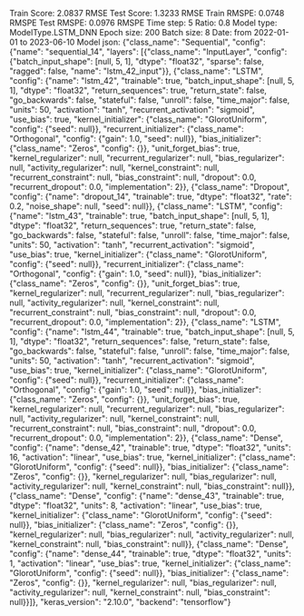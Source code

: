 Train Score: 2.0837 RMSE
Test Score: 1.3233 RMSE
Train RMSPE: 0.0748 RMSPE
Test RMSPE: 0.0976 RMSPE
Time step: 5
Ratio: 0.8
Model type: ModelType.LSTM_DNN
Epoch size: 200
Batch size: 8
Date: from 2022-01-01 to 2023-06-10
Model json: {"class_name": "Sequential", "config": {"name": "sequential_14", "layers": [{"class_name": "InputLayer", "config": {"batch_input_shape": [null, 5, 1], "dtype": "float32", "sparse": false, "ragged": false, "name": "lstm_42_input"}}, {"class_name": "LSTM", "config": {"name": "lstm_42", "trainable": true, "batch_input_shape": [null, 5, 1], "dtype": "float32", "return_sequences": true, "return_state": false, "go_backwards": false, "stateful": false, "unroll": false, "time_major": false, "units": 50, "activation": "tanh", "recurrent_activation": "sigmoid", "use_bias": true, "kernel_initializer": {"class_name": "GlorotUniform", "config": {"seed": null}}, "recurrent_initializer": {"class_name": "Orthogonal", "config": {"gain": 1.0, "seed": null}}, "bias_initializer": {"class_name": "Zeros", "config": {}}, "unit_forget_bias": true, "kernel_regularizer": null, "recurrent_regularizer": null, "bias_regularizer": null, "activity_regularizer": null, "kernel_constraint": null, "recurrent_constraint": null, "bias_constraint": null, "dropout": 0.0, "recurrent_dropout": 0.0, "implementation": 2}}, {"class_name": "Dropout", "config": {"name": "dropout_14", "trainable": true, "dtype": "float32", "rate": 0.2, "noise_shape": null, "seed": null}}, {"class_name": "LSTM", "config": {"name": "lstm_43", "trainable": true, "batch_input_shape": [null, 5, 1], "dtype": "float32", "return_sequences": true, "return_state": false, "go_backwards": false, "stateful": false, "unroll": false, "time_major": false, "units": 50, "activation": "tanh", "recurrent_activation": "sigmoid", "use_bias": true, "kernel_initializer": {"class_name": "GlorotUniform", "config": {"seed": null}}, "recurrent_initializer": {"class_name": "Orthogonal", "config": {"gain": 1.0, "seed": null}}, "bias_initializer": {"class_name": "Zeros", "config": {}}, "unit_forget_bias": true, "kernel_regularizer": null, "recurrent_regularizer": null, "bias_regularizer": null, "activity_regularizer": null, "kernel_constraint": null, "recurrent_constraint": null, "bias_constraint": null, "dropout": 0.0, "recurrent_dropout": 0.0, "implementation": 2}}, {"class_name": "LSTM", "config": {"name": "lstm_44", "trainable": true, "batch_input_shape": [null, 5, 1], "dtype": "float32", "return_sequences": false, "return_state": false, "go_backwards": false, "stateful": false, "unroll": false, "time_major": false, "units": 50, "activation": "tanh", "recurrent_activation": "sigmoid", "use_bias": true, "kernel_initializer": {"class_name": "GlorotUniform", "config": {"seed": null}}, "recurrent_initializer": {"class_name": "Orthogonal", "config": {"gain": 1.0, "seed": null}}, "bias_initializer": {"class_name": "Zeros", "config": {}}, "unit_forget_bias": true, "kernel_regularizer": null, "recurrent_regularizer": null, "bias_regularizer": null, "activity_regularizer": null, "kernel_constraint": null, "recurrent_constraint": null, "bias_constraint": null, "dropout": 0.0, "recurrent_dropout": 0.0, "implementation": 2}}, {"class_name": "Dense", "config": {"name": "dense_42", "trainable": true, "dtype": "float32", "units": 16, "activation": "linear", "use_bias": true, "kernel_initializer": {"class_name": "GlorotUniform", "config": {"seed": null}}, "bias_initializer": {"class_name": "Zeros", "config": {}}, "kernel_regularizer": null, "bias_regularizer": null, "activity_regularizer": null, "kernel_constraint": null, "bias_constraint": null}}, {"class_name": "Dense", "config": {"name": "dense_43", "trainable": true, "dtype": "float32", "units": 8, "activation": "linear", "use_bias": true, "kernel_initializer": {"class_name": "GlorotUniform", "config": {"seed": null}}, "bias_initializer": {"class_name": "Zeros", "config": {}}, "kernel_regularizer": null, "bias_regularizer": null, "activity_regularizer": null, "kernel_constraint": null, "bias_constraint": null}}, {"class_name": "Dense", "config": {"name": "dense_44", "trainable": true, "dtype": "float32", "units": 1, "activation": "linear", "use_bias": true, "kernel_initializer": {"class_name": "GlorotUniform", "config": {"seed": null}}, "bias_initializer": {"class_name": "Zeros", "config": {}}, "kernel_regularizer": null, "bias_regularizer": null, "activity_regularizer": null, "kernel_constraint": null, "bias_constraint": null}}]}, "keras_version": "2.10.0", "backend": "tensorflow"}